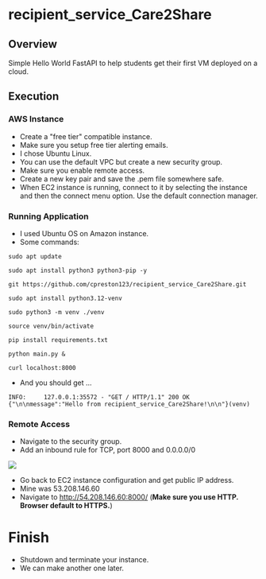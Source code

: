 # recipient_service_Care2Share

## Overview

Simple Hello World FastAPI to help students get their first VM deployed on a cloud.

## Execution

### AWS Instance

- Create a "free tier" compatible instance.
- Make sure you setup free tier alerting emails.
- I chose Ubuntu Linux.
- You can use the default VPC but create a new security group.
- Make sure you enable remote access.
- Create a new key pair and save the .pem file somewhere safe.
- When EC2 instance is running, connect to it by selecting the instance and then
the connect menu option. Use the default connection manager.

### Running Application

- I used Ubuntu OS on Amazon instance.
- Some commands:
```
sudo apt update

sudo apt install python3 python3-pip -y

git https://github.com/cpreston123/recipient_service_Care2Share.git

sudo apt install python3.12-venv

sudo python3 -m venv ./venv

source venv/bin/activate

pip install requirements.txt

python main.py &

curl localhost:8000

```
- And you should get ...
```
INFO:     127.0.0.1:35572 - "GET / HTTP/1.1" 200 OK
{"\n\nmessage":"Hello from recipient_service_Care2Share!\n\n"}(venv)
```

### Remote Access

- Navigate to the security group.
- Add an inbound rule for TCP, port 8000 and 0.0.0.0/0

<img src="inbound-rules.jpg">

- Go back to EC2 instance configuration and get public IP address.
- Mine was 53.208.146.60
- Navigate to http://54.208.146.60:8000/ (__Make sure you use HTTP. Browser default to HTTPS.__)

# Finish

- Shutdown and terminate your instance.
- We can make another one later.






